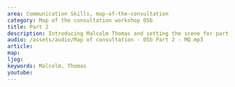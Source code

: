 ```yaml
---
area: Communication Skills, map-of-the-consultation
category: Map of the consultation workshop 05b
title: Part 2
description: Introducing Malcolm Thomas and setting the scene for part 2
audio: /assets/audio/Map of consultation - 05b Part 2 - MQ.mp3
article: 
map:
ljog:  
keywords: Malcolm, Thomas
youtube: 
--- 
```

